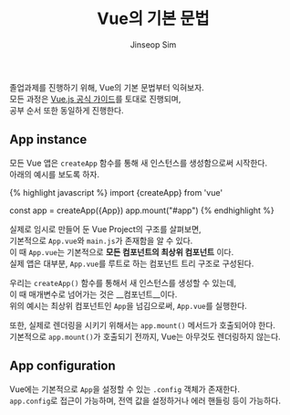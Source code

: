 ﻿---
layout: post
title: "Vue의 기본 문법"
categories: frontend
tags: [nodejs, vuejs]
author:
  - Jinseop Sim
toc: true
---
졸업과제를 진행하기 위해, Vue의 기본 문법부터 익혀보자.  
모든 과정은 [Vue.js 공식 가이드](https://ko.vuejs.org/guide/introduction.html)를 토대로 진행되며,  
공부 순서 또한 동일하게 진행한다.  

## App instance
모든 Vue 앱은 ```createApp``` 함수를 통해 새 인스턴스를 생성함으로써 시작한다.  
아래의 예시를 보도록 하자.  

{% highlight javascript %}
import {createApp} from 'vue'

const app = createApp({App})
app.mount("#app")
{% endhighlight %}

실제로 임시로 만들어 둔 Vue Project의 구조를 살펴보면,  
기본적으로 ```App.vue```와 ```main.js```가 존재함을 알 수 있다.  
이 때 ```App.vue```는 기본적으로 __모든 컴포넌트의 최상위 컴포넌트__ 이다.  
실제 앱은 대부분, ```App.vue```를 루트로 하는 컴포넌트 트리 구조로 구성된다.  

우리는 ```createApp()``` 함수를 통해서 새 인스턴스를 생성할 수 있는데,  
이 때 매개변수로 넘어가는 것은 __컴포넌트__이다.  
위의 예시는 최상위 컴포넌트인 ```App```을 넘김으로써, ```App.vue```를 실행한다.  

또한, 실제로 렌더링을 시키기 위해서는 ```app.mount()``` 메서드가 호출되어야 한다.  
기본적으로 ```app.mount()```가 호출되기 전까지, Vue는 아무것도 렌더링하지 않는다.  

## App configuration
Vue에는 기본적으로 ```App```을 설정할 수 있는 ```.config``` 객체가 존재한다.  
```app.config```로 접근이 가능하며, 전역 값을 설정하거나 에러 핸들링 등이 가능하다.  